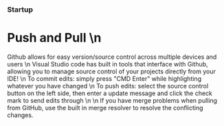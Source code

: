 ### Startup

# Push and Pull \n
Github allows for easy version/source control across multiple devices and users \n
Visual Studio code has built in tools that interface with Github, allowing you to manage source control of your projects directly from your IDE! \n
To commit edits: simply press "CMD Enter" while highlighting whatever you have changed \n
To push edits: select the source control button on the left side, then enter a update message and click the check mark to send edits through \n
\n
If you have merge problems when pulling from GitHub, use the built in merge resolver to resolve the conflicting changes. 

